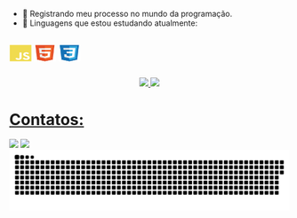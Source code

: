 - 💬 Registrando meu processo no mundo da programação.
- 🌱 Linguagens que estou estudando atualmente:
<div style="display: inline_block"><br>
  <img align="center" alt="Rafa-Js" height="30" width="40" src="https://raw.githubusercontent.com/devicons/devicon/master/icons/javascript/javascript-plain.svg">
  <img align="center" alt="Rafa-HTML" height="30" width="40" src="https://raw.githubusercontent.com/devicons/devicon/master/icons/html5/html5-original.svg">
  <img align="center" alt="Rafa-CSS" height="30" width="40" src="https://raw.githubusercontent.com/devicons/devicon/master/icons/css3/css3-original.svg">

</div>
  
  ##

</div>

<div align="center" style="display: inline">
   <a href="https://robertocarlos1007">
   <div style="display: inline_block">
      <img height="175em" src="https://github-readme-stats.vercel.app/api?username=robertocarlos1007&show_icons=true&include_all_commits=true&count_private=true&bg_color=151515&border_color=9C4E6A&title_color=d7d8c0&text_color=d1c89a&icon_color=5aa2c9"/>
      <img height="175em" src="https://github-readme-stats.vercel.app/api/top-langs/?username=robertocarlos1007&layout=compact&langs_count=7&bg_color=151515&border_color=9C4E6A&title_color=d7d8c0&text_color=d5e5e4&icon_color=5aa2c9"/>
   </div>
</div>
  
##

<h1>Contatos: </h1>
<div> 
 <a href="" target="_blank"><img src="https://img.shields.io/badge/Discord-7289DA?style=for-the-badge&logo=discord&logoColor=white" target="_blank"></a> 
  <a href = "mailto:"><img src="https://img.shields.io/badge/-Gmail-%23333?style=for-the-badge&logo=gmail&logoColor=white" target="_blank"></a>

  <picture>
  <source media="(prefers-color-scheme: dark)" srcset="https://raw.githubusercontent.com/robertocarlos1007/robertocarlos1007/output/github-contribution-grid-snake-dark.svg">
  <source media="(prefers-color-scheme: light)" srcset="https://raw.githubusercontent.com/robertocarlos1007/robertocarlos1007/output/github-contribution-grid-snake.svg">
  <img alt="github contribution grid snake animation" src="https://raw.githubusercontent.com/robertocarlos1007/robertocarlos1007/output/github-contribution-grid-snake.svg">
</picture>
  

